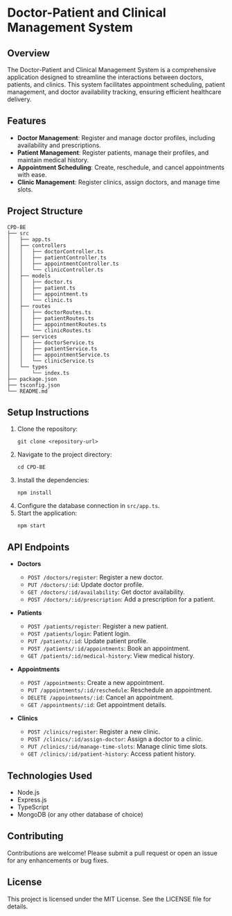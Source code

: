 # Doctor-Patient and Clinical Management System

## Overview
The Doctor-Patient and Clinical Management System is a comprehensive application designed to streamline the interactions between doctors, patients, and clinics. This system facilitates appointment scheduling, patient management, and doctor availability tracking, ensuring efficient healthcare delivery.

## Features
- **Doctor Management**: Register and manage doctor profiles, including availability and prescriptions.
- **Patient Management**: Register patients, manage their profiles, and maintain medical history.
- **Appointment Scheduling**: Create, reschedule, and cancel appointments with ease.
- **Clinic Management**: Register clinics, assign doctors, and manage time slots.

## Project Structure
```
CPD-BE
├── src
│   ├── app.ts
│   ├── controllers
│   │   ├── doctorController.ts
│   │   ├── patientController.ts
│   │   ├── appointmentController.ts
│   │   └── clinicController.ts
│   ├── models
│   │   ├── doctor.ts
│   │   ├── patient.ts
│   │   ├── appointment.ts
│   │   └── clinic.ts
│   ├── routes
│   │   ├── doctorRoutes.ts
│   │   ├── patientRoutes.ts
│   │   ├── appointmentRoutes.ts
│   │   └── clinicRoutes.ts
│   ├── services
│   │   ├── doctorService.ts
│   │   ├── patientService.ts
│   │   ├── appointmentService.ts
│   │   └── clinicService.ts
│   └── types
│       └── index.ts
├── package.json
├── tsconfig.json
└── README.md
```

## Setup Instructions
1. Clone the repository:
   ```
   git clone <repository-url>
   ```
2. Navigate to the project directory:
   ```
   cd CPD-BE
   ```
3. Install the dependencies:
   ```
   npm install
   ```
4. Configure the database connection in `src/app.ts`.
5. Start the application:
   ```
   npm start
   ```

## API Endpoints
- **Doctors**
  - `POST /doctors/register`: Register a new doctor.
  - `PUT /doctors/:id`: Update doctor profile.
  - `GET /doctors/:id/availability`: Get doctor availability.
  - `POST /doctors/:id/prescription`: Add a prescription for a patient.

- **Patients**
  - `POST /patients/register`: Register a new patient.
  - `POST /patients/login`: Patient login.
  - `PUT /patients/:id`: Update patient profile.
  - `POST /patients/:id/appointments`: Book an appointment.
  - `GET /patients/:id/medical-history`: View medical history.

- **Appointments**
  - `POST /appointments`: Create a new appointment.
  - `PUT /appointments/:id/reschedule`: Reschedule an appointment.
  - `DELETE /appointments/:id`: Cancel an appointment.
  - `GET /appointments/:id`: Get appointment details.

- **Clinics**
  - `POST /clinics/register`: Register a new clinic.
  - `POST /clinics/:id/assign-doctor`: Assign a doctor to a clinic.
  - `PUT /clinics/:id/manage-time-slots`: Manage clinic time slots.
  - `GET /clinics/:id/patient-history`: Access patient history.

## Technologies Used
- Node.js
- Express.js
- TypeScript
- MongoDB (or any other database of choice)

## Contributing
Contributions are welcome! Please submit a pull request or open an issue for any enhancements or bug fixes.

## License
This project is licensed under the MIT License. See the LICENSE file for details.